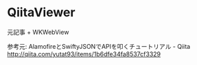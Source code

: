# QiitaViewer
元記事 + WKWebView

参考元:
AlamofireとSwiftyJSONでAPIを叩くチュートリアル - Qiita
http://qiita.com/yutat93/items/1b6dfe34fa8537cf3329
